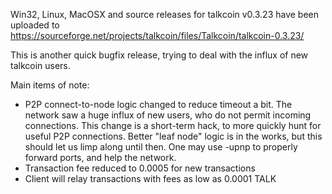 Win32, Linux, MacOSX and source releases for talkcoin v0.3.23 have been uploaded to
https://sourceforge.net/projects/talkcoin/files/Talkcoin/talkcoin-0.3.23/

This is another quick bugfix release, trying to deal with the influx of new talkcoin users.

Main items of note:

* P2P connect-to-node logic changed to reduce timeout a bit.  The network saw a huge influx of new users, who do not permit incoming connections.  This change is a short-term hack, to more quickly hunt for useful P2P connections.  Better "leaf node" logic is in the works, but this should let us limp along until then.  One may use -upnp to properly forward ports, and help the network.
* Transaction fee reduced to 0.0005 for new transactions
* Client will relay transactions with fees as low as 0.0001 TALK
